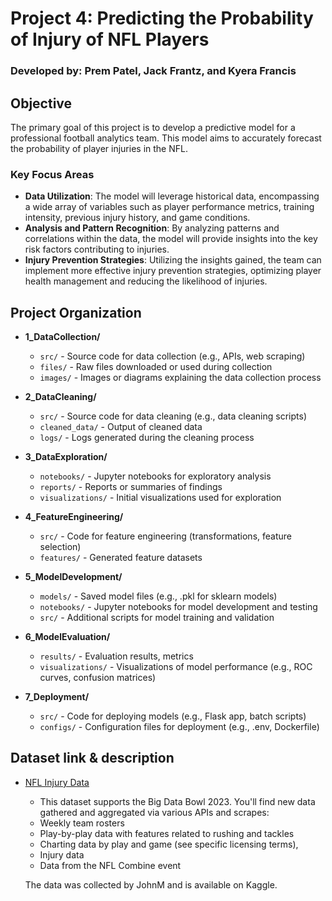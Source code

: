 # Project 4: Predicting the Probability of Injury of NFL Players

### Developed by: Prem Patel, Jack Frantz, and Kyera Francis

## Objective
The primary goal of this project is to develop a predictive model for a professional football analytics team. This model aims to accurately forecast the probability of player injuries in the NFL.

### Key Focus Areas
- **Data Utilization**: The model will leverage historical data, encompassing a wide array of variables such as player performance metrics, training intensity, previous injury history, and game conditions.
- **Analysis and Pattern Recognition**: By analyzing patterns and correlations within the data, the model will provide insights into the key risk factors contributing to injuries.
- **Injury Prevention Strategies**: Utilizing the insights gained, the team can implement more effective injury prevention strategies, optimizing player health management and reducing the likelihood of injuries.
## Project Organization
- **1_DataCollection/**
  - `src/` - Source code for data collection (e.g., APIs, web scraping)
  - `files/` - Raw files downloaded or used during collection
  - `images/` - Images or diagrams explaining the data collection process

- **2_DataCleaning/**
  - `src/` - Source code for data cleaning (e.g., data cleaning scripts)
  - `cleaned_data/` - Output of cleaned data
  - `logs/` - Logs generated during the cleaning process

- **3_DataExploration/**
  - `notebooks/` - Jupyter notebooks for exploratory analysis
  - `reports/` - Reports or summaries of findings
  - `visualizations/` - Initial visualizations used for exploration

- **4_FeatureEngineering/**
  - `src/` - Code for feature engineering (transformations, feature selection)
  - `features/` - Generated feature datasets

- **5_ModelDevelopment/**
  - `models/` - Saved model files (e.g., .pkl for sklearn models)
  - `notebooks/` - Jupyter notebooks for model development and testing
  - `src/` - Additional scripts for model training and validation

- **6_ModelEvaluation/**
  - `results/` - Evaluation results, metrics
  - `visualizations/` - Visualizations of model performance (e.g., ROC curves, confusion matrices)

- **7_Deployment/**
  - `src/` - Code for deploying models (e.g., Flask app, batch scripts)
  - `configs/` - Configuration files for deployment (e.g., .env, Dockerfile)

## Dataset link & description
- [NFL Injury Data](https://www.kaggle.com/datasets/jpmiller/nfl-competition-data)
  - This dataset supports the Big Data Bowl 2023. You'll find new data gathered and aggregated via various APIs and scrapes:
  - Weekly team rosters
  - Play-by-play data with features related to rushing and tackles
  - Charting data by play and game (see specific licensing terms),
  - Injury data
  - Data from the NFL Combine event 
  
  The data was collected by JohnM and is available on Kaggle.
